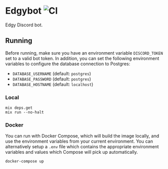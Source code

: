# Edgybot ![CI](https://github.com/jswny/edgybot/workflows/CI/badge.svg)

Edgy Discord bot.

## Running

Before running, make sure you have an environment variable `DISCORD_TOKEN` set to a valid bot token. In addition, you can set the following environment variables to configure the database connection to Postgres:

- `DATABASE_USERNAME` (default: `postgres`)
- `DATABASE_PASSWORD` (default: `postgres`)
- `DATABASE_HOSTNAME` (default: `localhost`)

### Local

```shell
mix deps.get
mix run --no-halt
```

### Docker

You can run with Docker Compose, which will build the image locally, and use the environment variables from your current environment. You can alternatively setup a `.env` file which contains the appropriate environment variables and values which Compose will pick up automatically.

```shell
docker-compose up
```

